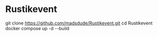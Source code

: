 # Rustikevent


git clone https://github.com/madsdude/Rustikevent.git
cd Rustikevent
docker compose up -d --build

